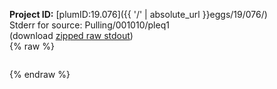 **Project ID:** [plumID:19.076]({{ '/' | absolute_url }}eggs/19/076/)  
Stderr for source:  Pulling/001010/pleq1   
(download [zipped raw stdout](pleq1.plumed.stdout.txt.zip))  
{% raw %}
<pre>
</pre>
{% endraw %}
